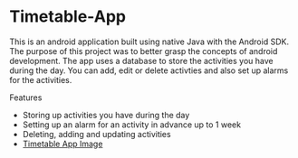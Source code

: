 # Timetable-App
This is an android application built using native Java with the Android SDK. The purpose of this project was to better grasp the concepts of android development.
The app uses a database to store the activities you have during the day. You can add, edit or delete activties and also set up alarms for the activities.

Features
- Storing up activities you have during the day
- Setting up an alarm for an activity in advance up to 1 week
- Deleting, adding and updating activities
- [Timetable App Image](https://user-images.githubusercontent.com/75791043/111919221-1c025680-8a89-11eb-873e-e78d7be97581.jpg)
